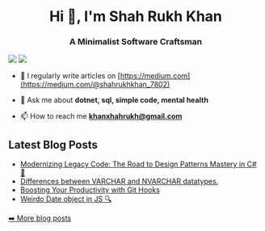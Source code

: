 <h1 align="center">Hi 👋, I'm Shah Rukh Khan</h1>
<h3 align="center">A Minimalist Software Craftsman</h3>

<p align="left"> <a href="https://www.linkedin.com/in/g2349b8/"><img src="https://img.shields.io/badge/linkedin-%230077B5.svg?&style=for-the-badge&logo=linkedin&logoColor=white"></a> <a href="https://medium.com/@shahrukhkhan_7802"><img src="https://img.shields.io/badge/medium-%2312100E.svg?&style=for-the-badge&logo=medium&logoColor=white"></a> </p>

- 📝 I regularly write articles on [https://medium.com](https://medium.com/@shahrukhkhan_7802)

- 💬 Ask me about **dotnet, sql, simple code, mental health**

- 📫 How to reach me **khanxhahrukh@gmail.com**

<h2>Latest Blog Posts</h2>
  <ul>
    <li>
      <a href=https://medium.com/@shahrukhkhan_7802/modernizing-legacy-code-the-road-to-design-patterns-mastery-in-c-12a7cbb6873>Modernizing Legacy Code: The Road to Design Patterns Mastery in C# 🚀</a>
    </li>
    <li>
      <a href=https://medium.com/@shahrukhkhan_7802/differences-between-varchar-and-nvarchar-datatypes-ff1d9477fbd1>Differences between VARCHAR and NVARCHAR datatypes.</a>
    </li>
    <li>
      <a href=https://medium.com/@shahrukhkhan_7802/boosting-your-productivity-with-git-hooks-ceb44ea2754f>Boosting Your Productivity with Git Hooks</a>
    </li>
    <li>
      <a href=https://medium.com/@shahrukhkhan_7802/weirdo-date-object-in-js-6f97002b371b>Weirdo Date object in JS 🔍</a>
    </li>
  </ul>
<p><a href="https://medium.com/@shahrukhkhan_7802">➡️ More blog posts</a></p>
